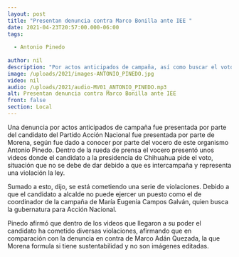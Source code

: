 ```yaml
---
layout: post
title: "Presentan denuncia contra Marco Bonilla ante IEE "
date: 2021-04-23T20:57:00.000-06:00
tags:
  
  - Antonio Pinedo
  
author: nil
description: "Por actos anticipados de campaña, así como buscar el voto."
image: /uploads/2021/images-ANTONIO_PINEDO.jpg
video: nil
audio: /uploads/2021/audio-MV01_ANTONIO_PINEDO.mp3
alt: Presentan denuncia contra Marco Bonilla ante IEE 
front: false
section: Local
---
```


Una denuncia por actos anticipados de campaña fue presentada por parte del candidato del Partido Acción Nacional fue presentada por parte de Morena, según fue dado a conocer por parte del vocero de este organismo Antonio Pinedo.
Dentro de la rueda de prensa el vocero presentó unos videos donde el candidato a la presidencia de Chihuahua pide el voto, situación que no se debe de dar debido a que es intercampaña y representa una violación la ley.

Sumado a esto, dijo, se está cometiendo una serie de violaciones. Debido a que el candidato a alcalde no puede ejercer un puesto como el de coordinador de la campaña de María Eugenia Campos Galván, quien busca la gubernatura para Acción Nacional.

Pinedo afirmó que dentro de los videos que llegaron a su poder el candidato ha cometido diversas violaciones, afirmando que en comparación con la denuncia en contra de Marco Adán Quezada, la que Morena formula si tiene sustentabilidad y no son imágenes editadas.
